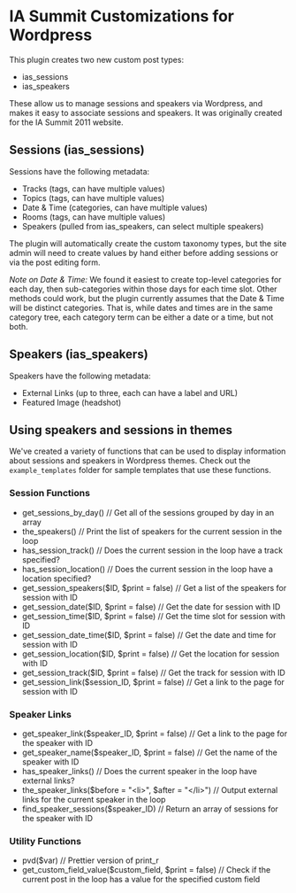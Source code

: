 # IA Summit Customizations for Wordpress

This plugin creates two new custom post types:

* ias_sessions
* ias_speakers

These allow us to manage sessions and speakers via Wordpress, and makes it easy to associate sessions and speakers. It was originally created for the IA Summit 2011 website.

## Sessions (ias_sessions)

Sessions have the following metadata:

* Tracks (tags, can have multiple values)
* Topics (tags, can have multiple values)
* Date & Time (categories, can have multiple values)
* Rooms (tags, can have multiple values)
* Speakers (pulled from ias_speakers, can select multiple speakers)

The plugin will automatically create the custom taxonomy types, but the site admin will need to create values by hand either before adding sessions or via the post editing form.

_Note on Date & Time:_ We found it easiest to create top-level categories for each day, then sub-categories within those days for each time slot. Other methods could work, but the plugin currently assumes that the Date & Time will be distinct categories. That is, while dates and times are in the same category tree, each category term can be either a date or a time, but not both.

## Speakers (ias_speakers)

Speakers have the following metadata:

* External Links (up to three, each can have a label and URL)
* Featured Image (headshot)

## Using speakers and sessions in themes

We've created a variety of functions that can be used to display information about sessions and speakers in Wordpress themes. Check out the `example_templates` folder for sample templates that use these functions.

### Session Functions

* get_sessions_by_day()                                   // Get all of the sessions grouped by day in an array             
* the_speakers()                                          // Print the list of speakers for the current session in the loop 
* has_session_track()                                     // Does the current session in the loop have a track specified?   
* has_session_location()                                  // Does the current session in the loop have a location specified?
* get_session_speakers($ID, $print = false)               // Get a list of the speakers for session with ID                 
* get_session_date($ID, $print = false)                   // Get the date for session with ID                               
* get_session_time($ID, $print = false)                   // Get the time slot for session with ID                          
* get_session_date_time($ID, $print = false)              // Get the date and time for session with ID                      
* get_session_location($ID, $print = false)               // Get the location for session with ID                           
* get_session_track($ID, $print = false)                  // Get the track for session with ID                              
* get_session_link($session_ID, $print = false)           // Get a link to the page for session with ID                     
                                                        
### Speaker Links                                       
                                                        
* get_speaker_link($speaker_ID, $print = false)           // Get a link to the page for the speaker with ID
* get_speaker_name($speaker_ID, $print = false)           // Get the name of the speaker with ID
* has_speaker_links()                                     // Does the current speaker in the loop have external links?
* the_speaker_links($before = "\<li\>", $after = "\</li\>")   // Output external links for the current speaker in the loop
* find_speaker_sessions($speaker_ID)                      // Return an array of sessions for the speaker with ID
                                                        
### Utility Functions                                   
                                                        
* pvd($var)                                               // Prettier version of print_r
* get_custom_field_value($custom_field, $print = false)   // Check if the current post in the loop has a value for the specified custom field